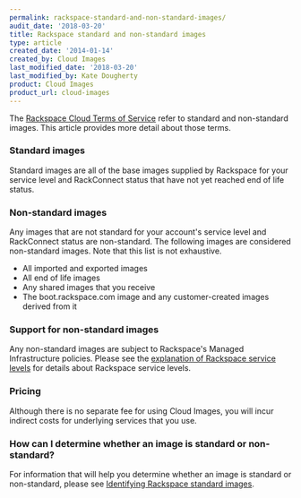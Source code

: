```yaml
---
permalink: rackspace-standard-and-non-standard-images/
audit_date: '2018-03-20'
title: Rackspace standard and non-standard images
type: article
created_date: '2014-01-14'
created_by: Cloud Images
last_modified_date: '2018-03-20'
last_modified_by: Kate Dougherty
product: Cloud Images
product_url: cloud-images
---
```


The [Rackspace Cloud Terms of Service](http://www.rackspace.com/information/legal/cloud/tos)
refer to standard and non-standard images. This article provides more detail about those terms.

### Standard images

Standard images are all of the base images supplied by Rackspace for your service level and RackConnect status that have not yet reached end of life status.

### Non-standard images

Any images that are not standard for your account's service level and RackConnect status are non-standard. The following images are considered non-standard images. Note that this list is not exhaustive.

-    All imported and exported images
-    All end of life images
-    Any shared images that you receive
-    The boot.rackspace.com image and any customer-created images derived from it

### Support for non-standard images

Any non-standard images are subject to Rackspace's Managed Infrastructure policies. Please see the [explanation of Rackspace service levels](http://www.rackspace.com/cloud/service-levels/) for details about Rackspace service levels.

### Pricing

Although there is no separate fee for using Cloud Images, you will incur indirect costs for underlying services that you use.

### How can I determine whether an image is standard or non-standard?

For information that will help you determine whether an image is standard or non-standard, please see [Identifying Rackspace standard images](/how-to/identifying-rackspace-standard-images).
